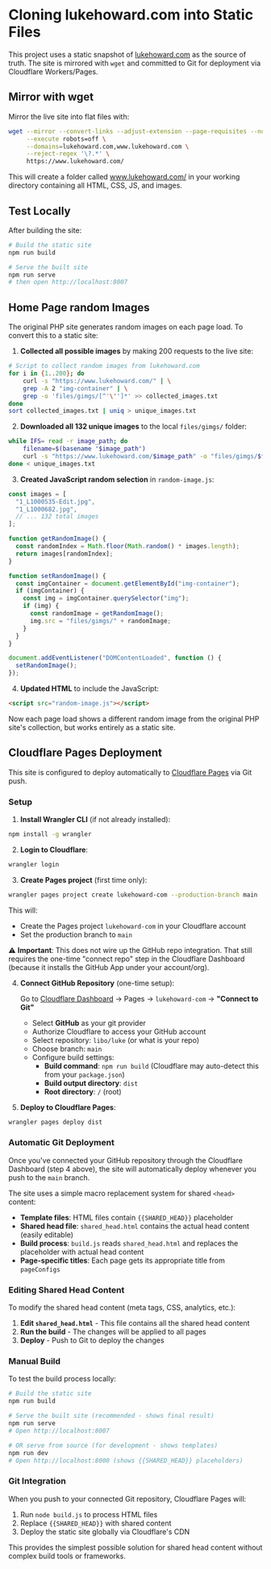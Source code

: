 # Cloning lukehoward.com into Static Files

This project uses a static snapshot of [lukehoward.com](https://www.lukehoward.com/) as the source of truth.
The site is mirrored with `wget` and committed to Git for deployment via Cloudflare Workers/Pages.

## Mirror with wget

Mirror the live site into flat files with:

```bash
wget --mirror --convert-links --adjust-extension --page-requisites --no-parent \
     --execute robots=off \
     --domains=lukehoward.com,www.lukehoward.com \
     --reject-regex '\?.*' \
     https://www.lukehoward.com/
```

This will create a folder called www.lukehoward.com/ in your working directory containing all HTML, CSS, JS, and images.

## Test Locally

After building the site:

```bash
# Build the static site
npm run build

# Serve the built site
npm run serve
# then open http://localhost:8007
```

## Home Page random Images

The original PHP site generates random images on each page load. To convert this to a static site:

1. **Collected all possible images** by making 200 requests to the live site:

```bash
# Script to collect random images from lukehoward.com
for i in {1..200}; do
    curl -s "https://www.lukehoward.com/" | \
    grep -A 2 "img-container" | \
    grep -o 'files/gimgs/[^'\'']*' >> collected_images.txt
done
sort collected_images.txt | uniq > unique_images.txt
```

2. **Downloaded all 132 unique images** to the local `files/gimgs/` folder:

```bash
while IFS= read -r image_path; do
    filename=$(basename "$image_path")
    curl -s "https://www.lukehoward.com/$image_path" -o "files/gimgs/$filename"
done < unique_images.txt
```

3. **Created JavaScript random selection** in `random-image.js`:

```javascript
const images = [
  "1_L1000535-Edit.jpg",
  "1_L1000682.jpg",
  // ... 132 total images
];

function getRandomImage() {
  const randomIndex = Math.floor(Math.random() * images.length);
  return images[randomIndex];
}

function setRandomImage() {
  const imgContainer = document.getElementById("img-container");
  if (imgContainer) {
    const img = imgContainer.querySelector("img");
    if (img) {
      const randomImage = getRandomImage();
      img.src = "files/gimgs/" + randomImage;
    }
  }
}

document.addEventListener("DOMContentLoaded", function () {
  setRandomImage();
});
```

4. **Updated HTML** to include the JavaScript:

```html
<script src="random-image.js"></script>
```

Now each page load shows a different random image from the original PHP site's collection, but works entirely as a static site.

## Cloudflare Pages Deployment

This site is configured to deploy automatically to [Cloudflare Pages](https://developers.cloudflare.com/workers/) via Git push.

### Setup

1. **Install Wrangler CLI** (if not already installed):

```bash
npm install -g wrangler
```

2. **Login to Cloudflare**:

```bash
wrangler login
```

3. **Create Pages project** (first time only):

```bash
wrangler pages project create lukehoward-com --production-branch main
```

This will:

- Create the Pages project `lukehoward-com` in your Cloudflare account
- Set the production branch to `main`

⚠️ **Important**: This does not wire up the GitHub repo integration. That still requires the one-time "connect repo" step in the Cloudflare Dashboard (because it installs the GitHub App under your account/org).

4. **Connect GitHub Repository** (one-time setup):

   Go to [Cloudflare Dashboard](https://dash.cloudflare.com/) → Pages → `lukehoward-com` → **"Connect to Git"**

   - Select **GitHub** as your git provider
   - Authorize Cloudflare to access your GitHub account
   - Select repository: `libo/luke` (or what is your repo)
   - Choose branch: `main`
   - Configure build settings:
     - **Build command**: `npm run build` (Cloudflare may auto-detect this from your `package.json`)
     - **Build output directory**: `dist`
     - **Root directory**: `/` (root)

5. **Deploy to Cloudflare Pages**:

```bash
wrangler pages deploy dist
```

### Automatic Git Deployment

Once you've connected your GitHub repository through the Cloudflare Dashboard (step 4 above), the site will automatically deploy whenever you push to the `main` branch.

The site uses a simple macro replacement system for shared `<head>` content:

- **Template files**: HTML files contain `{{SHARED_HEAD}}` placeholder
- **Shared head file**: `shared_head.html` contains the actual head content (easily editable)
- **Build process**: `build.js` reads `shared_head.html` and replaces the placeholder with actual head content
- **Page-specific titles**: Each page gets its appropriate title from `pageConfigs`

### Editing Shared Head Content

To modify the shared head content (meta tags, CSS, analytics, etc.):

1. **Edit `shared_head.html`** - This file contains all the shared head content
2. **Run the build** - The changes will be applied to all pages
3. **Deploy** - Push to Git to deploy the changes

### Manual Build

To test the build process locally:

```bash
# Build the static site
npm run build

# Serve the built site (recommended - shows final result)
npm run serve
# Open http://localhost:8007

# OR serve from source (for development - shows templates)
npm run dev
# Open http://localhost:8000 (shows {{SHARED_HEAD}} placeholders)
```

### Git Integration

When you push to your connected Git repository, Cloudflare Pages will:

1. Run `node build.js` to process HTML files
2. Replace `{{SHARED_HEAD}}` with shared content
3. Deploy the static site globally via Cloudflare's CDN

This provides the simplest possible solution for shared head content without complex build tools or frameworks.
